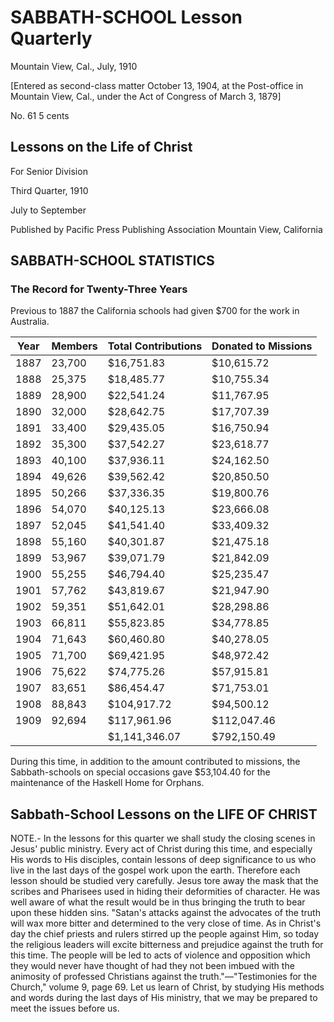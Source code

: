 # SABBATH-SCHOOL Lesson Quarterly

Mountain View, Cal., July, 1910

[Entered as second-class matter October 13, 1904, at the Post-office in Mountain View, Cal., under the Act of Congress of March 3, 1879]

No. 61                             5 cents

## Lessons on the Life of Christ

For Senior Division

Third Quarter, 1910

July to September

Published by
Pacific Press Publishing Association
Mountain View, California

## SABBATH-SCHOOL STATISTICS

### The Record for Twenty-Three Years

Previous to 1887 the California schools had given $700 for the work in Australia.

| Year | Members | Total Contributions | Donated to Missions |
|------|---------|---------------------|---------------------|
| 1887 | 23,700  | $16,751.83         | $10,615.72         |
| 1888 | 25,375  | $18,485.77         | $10,755.34         |
| 1889 | 28,900  | $22,541.24         | $11,767.95         |
| 1890 | 32,000  | $28,642.75         | $17,707.39         |
| 1891 | 33,400  | $29,435.05         | $16,750.94         |
| 1892 | 35,300  | $37,542.27         | $23,618.77         |
| 1893 | 40,100  | $37,936.11         | $24,162.50         |
| 1894 | 49,626  | $39,562.42         | $20,850.50         |
| 1895 | 50,266  | $37,336.35         | $19,800.76         |
| 1896 | 54,070  | $40,125.13         | $23,666.08         |
| 1897 | 52,045  | $41,541.40         | $33,409.32         |
| 1898 | 55,160  | $40,301.87         | $21,475.18         |
| 1899 | 53,967  | $39,071.79         | $21,842.09         |
| 1900 | 55,255  | $46,794.40         | $25,235.47         |
| 1901 | 57,762  | $43,819.67         | $21,947.90         |
| 1902 | 59,351  | $51,642.01         | $28,298.86         |
| 1903 | 66,811  | $55,823.85         | $34,778.85         |
| 1904 | 71,643  | $60,460.80         | $40,278.05         |
| 1905 | 71,700  | $69,421.95         | $48,972.42         |
| 1906 | 75,622  | $74,775.26         | $57,915.81         |
| 1907 | 83,651  | $86,454.47         | $71,753.01         |
| 1908 | 88,843  | $104,917.72        | $94,500.12         |
| 1909 | 92,694  | $117,961.96        | $112,047.46        |
|      |         | $1,141,346.07      | $792,150.49        |

During this time, in addition to the amount contributed to missions, the Sabbath-schools on special occasions gave $53,104.40 for the maintenance of the Haskell Home for Orphans.

## Sabbath-School Lessons on the LIFE OF CHRIST

NOTE.- In the lessons for this quarter we shall study the closing scenes in Jesus' public ministry. Every act of Christ during this time, and especially His words to His disciples, contain lessons of deep significance to us who live in the last days of the gospel work upon the earth. Therefore each lesson should be studied very carefully. Jesus tore away the mask that the scribes and Pharisees used in hiding their deformities of character. He was well aware of what the result would be in thus bringing the truth to bear upon these hidden sins. "Satan's attacks against the advocates of the truth will wax more bitter and determined to the very close of time. As in Christ's day the chief priests and rulers stirred up the people against Him, so today the religious leaders will excite bitterness and prejudice against the truth for this time. The people will be led to acts of violence and opposition which they would never have thought of had they not been imbued with the animosity of professed Christians against the truth."—"Testimonies for the Church," volume 9, page 69. Let us learn of Christ, by studying His methods and words during the last days of His ministry, that we may be prepared to meet the issues before us.